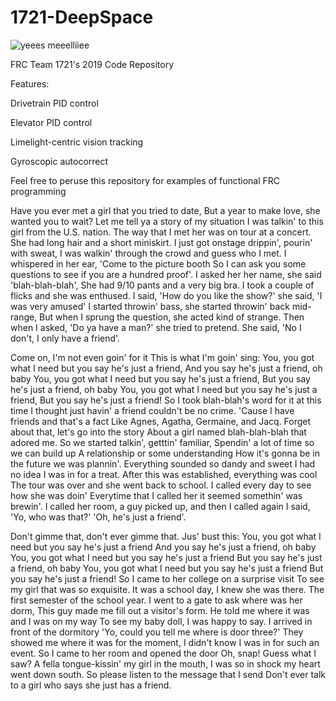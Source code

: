 # 1721-DeepSpace
![yeees meeelliiee](https://cdn.discordapp.com/attachments/516760208366764038/647063141481709568/Millie.jpg)

FRC Team 1721's 2019 Code Repository

Features:

Drivetrain PID control

Elevator PID control

Limelight-centric vision tracking

Gyroscopic autocorrect

Feel free to peruse this repository for examples of functional FRC programming

Have you ever met a girl that you tried to date, 
But a year to make love, she wanted you to wait? 
Let me tell ya a story of my situation 
I was talkin' to this girl from the U.S. nation. 
The way that I met her was on tour at a concert. 
She had long hair and a short miniskirt. 
I just got onstage drippin', pourin' with sweat, 
I was walkin' through the crowd and guess who I met. 
I whispered in her ear, 'Come to the picture booth 
So I can ask you some questions to see if you are a hundred proof'. 
I asked her her name, she said 'blah-blah-blah', 
She had 9/10 pants and a very big bra. 
I took a couple of flicks and she was enthused. 
I said, 'How do you like the show?' 
she said, 'I was very amused' 
I started throwin' bass, she started throwin' back mid-range, 
But when I sprung the question, she acted kind of strange. 
Then when I asked, 'Do ya have a man?' she tried to pretend. 
She said, 'No I don't, I only have a friend'. 

Come on, I'm not even goin' for it
This is what I'm goin' sing: 
You, you got what I need but you say he's just a friend, 
And you say he's just a friend, oh baby 
You, you got what I need but you say he's just a friend, 
But you say he's just a friend, oh baby 
You, you got what I need but you say he's just a friend, 
But you say he's just a friend! 
So I took blah-blah's word for it at this time 
I thought just havin' a friend couldn't be no crime. 
'Cause I have friends and that's a fact 
Like Agnes, Agatha, Germaine, and Jacq. 
Forget about that, let's go into the story 
About a girl named blah-blah-blah that adored me. 
So we started talkin', getttin' familiar, 
Spendin' a lot of time so we can build up 
A relationship or some understanding 
How it's gonna be in the future we was plannin'. 
Everything sounded so dandy and sweet 
I had no idea I was in for a treat. 
After this was established, everything was cool 
The tour was over and she went back to school. 
I called every day to see how she was doin' 
Everytime that I called her it seemed somethin' was brewin'. 
I called her room, a guy picked up, and then I called again 
I said, 'Yo, who was that?' 'Oh, he's just a friend'. 


Don't gimme that, don't ever gimme that.
Jus' bust this: 
You, you got what I need but you say he's just a friend 
And you say he's just a friend, oh baby 
You, you got what I need but you say he's just a friend 
But you say he's just a friend, oh baby 
You, you got what I need but you say he's just a friend 
But you say he's just a friend! 
So I came to her college on a surprise visit 
To see my girl that was so exquisite. 
It was a school day, I knew she was there. 
The first semester of the school year. 
I went to a gate to ask where was her dorm, 
This guy made me fill out a visitor's form. 
He told me where it was and I was on my way 
To see my baby doll, I was happy to say. 
I arrived in front of the dormitory 
'Yo, could you tell me where is door three?' 
They showed me where it was for the moment, 
I didn't know I was in for such an event. 
So I came to her room and opened the door 
Oh, snap! Guess what I saw? 
A fella tongue-kissin' my girl in the mouth, 
I was so in shock my heart went down south. 
So please listen to the message that I send 
Don't ever talk to a girl who says she just has a friend. 
